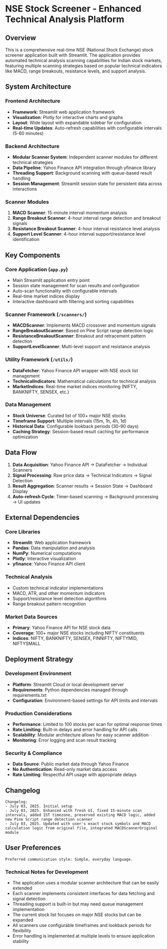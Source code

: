 # NSE Stock Screener - Enhanced Technical Analysis Platform

## Overview

This is a comprehensive real-time NSE (National Stock Exchange) stock screener application built with Streamlit. The application provides automated technical analysis scanning capabilities for Indian stock markets, featuring multiple scanning strategies based on popular technical indicators like MACD, range breakouts, resistance levels, and support analysis.

## System Architecture

### Frontend Architecture
- **Framework**: Streamlit web application framework
- **Visualization**: Plotly for interactive charts and graphs
- **Layout**: Wide layout with expandable sidebar for configuration
- **Real-time Updates**: Auto-refresh capabilities with configurable intervals (5-60 minutes)

### Backend Architecture
- **Modular Scanner System**: Independent scanner modules for different technical strategies
- **Data Pipeline**: Yahoo Finance API integration through yfinance library
- **Threading Support**: Background scanning with queue-based result handling
- **Session Management**: Streamlit session state for persistent data across interactions

### Scanner Modules
1. **MACD Scanner**: 15-minute interval momentum analysis
2. **Range Breakout Scanner**: 4-hour interval range detection and breakout signals
3. **Resistance Breakout Scanner**: 4-hour interval resistance level analysis
4. **Support Level Scanner**: 4-hour interval support/resistance level identification

## Key Components

### Core Application (`app.py`)
- Main Streamlit application entry point
- Session state management for scan results and configuration
- Auto-scan functionality with configurable intervals
- Real-time market indices display
- Interactive dashboard with filtering and sorting capabilities

### Scanner Framework (`/scanners/`)
- **MACDScanner**: Implements MACD crossover and momentum signals
- **RangeBreakoutScanner**: Based on Pine Script range detection logic
- **ResistanceBreakoutScanner**: Breakout and retracement pattern detection
- **SupportLevelScanner**: Multi-level support and resistance analysis

### Utility Framework (`/utils/`)
- **DataFetcher**: Yahoo Finance API wrapper with NSE stock list management
- **TechnicalIndicators**: Mathematical calculations for technical analysis
- **MarketIndices**: Real-time market indices monitoring (NIFTY, BANKNIFTY, SENSEX, etc.)

### Data Management
- **Stock Universe**: Curated list of 100+ major NSE stocks
- **Timeframe Support**: Multiple intervals (15m, 1h, 4h, 1d)
- **Historical Data**: Configurable lookback periods (30-90 days)
- **Caching Strategy**: Session-based result caching for performance optimization

## Data Flow

1. **Data Acquisition**: Yahoo Finance API → DataFetcher → Individual Scanners
2. **Signal Processing**: Raw price data → Technical Indicators → Signal Detection
3. **Result Aggregation**: Scanner results → Session State → Dashboard Display
4. **Auto-refresh Cycle**: Timer-based scanning → Background processing → UI updates

## External Dependencies

### Core Libraries
- **Streamlit**: Web application framework
- **Pandas**: Data manipulation and analysis
- **NumPy**: Numerical computations
- **Plotly**: Interactive visualization
- **yfinance**: Yahoo Finance API client

### Technical Analysis
- Custom technical indicator implementations
- MACD, ATR, and other momentum indicators
- Support/resistance level detection algorithms
- Range breakout pattern recognition

### Market Data Sources
- **Primary**: Yahoo Finance API for NSE stock data
- **Coverage**: 100+ major NSE stocks including NIFTY constituents
- **Indices**: NIFTY, BANKNIFTY, SENSEX, FINNIFTY, NIFTYMID, NIFTYSMALL

## Deployment Strategy

### Development Environment
- **Platform**: Streamlit Cloud or local development server
- **Requirements**: Python dependencies managed through requirements.txt
- **Configuration**: Environment-based settings for API limits and intervals

### Production Considerations
- **Performance**: Limited to 100 stocks per scan for optimal response times
- **Rate Limiting**: Built-in delays and error handling for API calls
- **Scalability**: Modular architecture allows for easy scanner addition
- **Monitoring**: Error logging and scan result tracking

### Security & Compliance
- **Data Source**: Public market data through Yahoo Finance
- **No Authentication**: Read-only market data access
- **Rate Limiting**: Respectful API usage with appropriate delays

## Changelog

```
Changelog:
- July 03, 2025. Initial setup
- July 03, 2025. Enhanced with fresh UI, fixed 15-minute scan intervals, added IST timezone, preserved existing MACD logic, added new Pine Script range detection scanner
- July 03, 2025. Updated with user's exact stock symbols and MACD calculation logic from original file, integrated MACDScannerOriginal module
```

## User Preferences

```
Preferred communication style: Simple, everyday language.
```

### Technical Notes for Development
- The application uses a modular scanner architecture that can be easily extended
- Each scanner implements consistent interfaces for data fetching and signal detection
- Threading support is built-in but may need queue management implementation
- The current stock list focuses on major NSE stocks but can be expanded
- All scanners use configurable timeframes and lookback periods for flexibility
- Error handling is implemented at multiple levels to ensure application stability